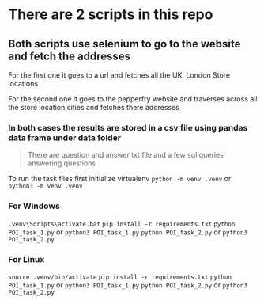 # There are 2 scripts in this repo

## Both scripts use selenium to go to the website and fetch the addresses

For the first one it goes to a url and fetches all the UK, London Store locations

For the second one it goes to the pepperfry website and traverses across all the store location cities and fetches there addresses

### In both cases the results are stored in a csv file using pandas data frame under data folder

> There are question and answer txt file and a few sql queries answering questions

To run the task files first initialize virtualenv `python -m venv .venv` or `python3 -m venv .venv`
### For Windows
`.venv\Scripts\activate.bat`
`pip install -r requirements.txt`
`python POI_task_1.py` or `python3 POI_task_1.py`
`python POI_task_2.py` or `python3 POI_task_2.py`

### For Linux
`source .venv/bin/activate`
`pip install -r requirements.txt`
`python POI_task_1.py` or `python3 POI_task_1.py`
`python POI_task_2.py` or `python3 POI_task_2.py`